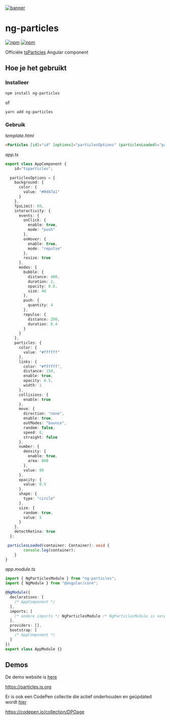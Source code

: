 [![banner](https://particles.js.org/images/banner2.png)](https://particles.js.org)

# ng-particles

[![npm](https://img.shields.io/npm/v/ng-particles)](https://www.npmjs.com/package/ng-particles) [![npm](https://img.shields.io/npm/dm/ng-particles)](https://www.npmjs.com/package/ng-particles)

Officiële [tsParticles](https://github.com/matteobruni/tsparticles) Angular component

## Hoe je het gebruikt

### Installeer

```shell script
npm install ng-particles
```

of

```shell script
yarn add ng-particles
```

### Gebruik

_template.html_

```html
<Particles [id]="id" [options]="particlesOptions" (particlesLoaded)="particlesLoaded($event)"></Particles>
```

_app.ts_

```typescript
export class AppComponent {
    id="tsparticles";

  particlesOptions = {
    background: {
      color: {
        value: "#0d47a1"
      }
    },
    fpsLimit: 60,
    interactivity: {
      events: {
        onClick: {
          enable: true,
          mode: "push"
        },
        onHover: {
          enable: true,
          mode: "repulse"
        },
        resize: true
      },
      modes: {
        bubble: {
          distance: 400,
          duration: 2,
          opacity: 0.8,
          size: 40
        },
        push: {
          quantity: 4
        },
        repulse: {
          distance: 200,
          duration: 0.4
        }
      }
    },
    particles: {
      color: {
        value: "#ffffff"
      },
      links: {
        color: "#ffffff",
        distance: 150,
        enable: true,
        opacity: 0.5,
        width: 1
      },
      collisions: {
        enable: true
      },
      move: {
        direction: "none",
        enable: true,
        outModes: "bounce",
        random: false,
        speed: 6,
        straight: false
      },
      number: {
        density: {
          enable: true,
          area: 800
        },
        value: 80
      },
      opacity: {
        value: 0.5
      },
      shape: {
        type: "circle"
      },
      size: {
        random: true,
        value: 5
      }
    },
    detectRetina: true
  };

 particlesLoaded(container: Container): void {
        console.log(container);
    }
}
```

_app.module.ts_

```typescript
import { NgParticlesModule } from "ng-particles";
import { NgModule } from "@angular/core";

@NgModule({
  declarations: [
    /* AppComponent */
  ],
  imports: [
    /* andere imports */ NgParticlesModule /* NgParticlesModule is verplicht*/
  ],
  providers: [],
  bootstrap: [
    /* AppComponent */
  ]
})
export class AppModule {}
```

## Demos

De demo website is [here](https://particles.js.org)

<https://particles.js.org>

Er is ook een CodePen collectie die actief onderhouden en geüpdated wordt [hier](https://codepen.io/collection/DPOage)

<https://codepen.io/collection/DPOage>
